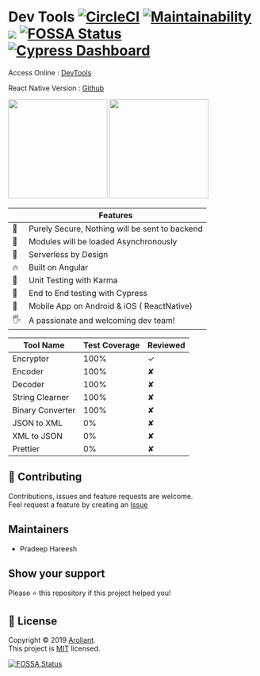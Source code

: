 # Dev Tools [![CircleCI](https://circleci.com/gh/Aroliant/DevTools.svg?style=svg)](https://circleci.com/gh/Aroliant/DevTools) [![Maintainability](https://api.codeclimate.com/v1/badges/471981e7cfb7c53496d0/maintainability)](https://codeclimate.com/github/Aroliant/DevTools/maintainability) <a href="https://codeclimate.com/github/Aroliant/DevTools/test_coverage"><img src="https://api.codeclimate.com/v1/badges/471981e7cfb7c53496d0/test_coverage" /></a> [![FOSSA Status](https://app.fossa.io/api/projects/git%2Bgithub.com%2FAroliant%2FDevTools.svg?type=shield)](https://app.fossa.io/projects/git%2Bgithub.com%2FAroliant%2FDevTools?ref=badge_shield) [![Cypress Dashboard](https://img.shields.io/badge/cypress-dashboard-brightgreen.svg)](https://dashboard.cypress.io/#/projects/m7moj7/runs)

Access Online  : [DevTools](https://tools.aroliant.com)

React Native Version : [Github](https://github.com/Aroliant/DevTools.ReactNative)

<a href="https://itunes.apple.com/us/app/dev-tools/id"><img src="http://i.imgur.com/7IxtMV0.png" width="200"/></a>
<a href="https://play.google.com/store/apps/details?id="><img src="http://i.imgur.com/pxFfB0S.png" width="200"/></a>


|    | Features                                       |
|----|------------------------------------------------|
| 🔑 | Purely Secure, Nothing will be sent to backend |
| 🚀 | Modules will be loaded Asynchronously          |
| 🔧 | Serverless by Design                           |
| 🔥 | Built on Angular                               |
| 🔌 | Unit Testing with Karma                        |
| 💯 | End to End testing with Cypress                |
| 📱 | Mobile App on Android & iOS ( ReactNative)     |
| 🖐 | A passionate and welcoming dev team!           |


| Tool Name        | Test Coverage | Reviewed |
|------------------|---------------|----------|
| Encryptor        | 100%          | ✓        |
| Encoder          | 100%          | ✘        |
| Decoder          | 100%          | ✘        |
| String Clearner  | 100%          | ✘        |
| Binary Converter | 100%          | ✘        |
| JSON to XML      | 0%            | ✘        |
| XML to JSON      | 0%            | ✘        |
| Prettier         | 0%            | ✘        |

## 🤝 Contributing

Contributions, issues and feature requests are welcome.<br />
Feel request a feature by creating an [Issue](https://github.com/Aroliant/DevTools/issues)

## Maintainers

* Pradeep Hareesh

## Show your support

Please ⭐️ this repository if this project helped you!

## 📝 License

Copyright © 2019 [Aroliant](https://github.com/aroliant).<br />
This project is [MIT](https://github.com/Aroliant/DevTools/blob/master/LICENSE) licensed.

[![FOSSA Status](https://app.fossa.io/api/projects/git%2Bgithub.com%2FAroliant%2FDevTools.svg?type=large)](https://app.fossa.io/projects/git%2Bgithub.com%2FAroliant%2FDevTools?ref=badge_large)
